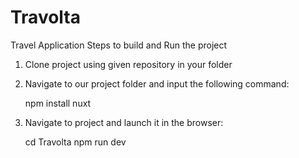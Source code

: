 # Travolta
Travel Application
Steps to build and Run the project

1. Clone project using given repository in your folder

2. Navigate to our project folder and input the following command:

   npm install nuxt

3. Navigate to project and launch it in the browser:

   cd Travolta
   npm run dev
